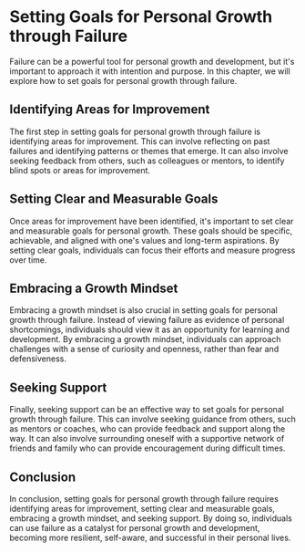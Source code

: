 Setting Goals for Personal Growth through Failure
=================================================================================================

Failure can be a powerful tool for personal growth and development, but it's important to approach it with intention and purpose. In this chapter, we will explore how to set goals for personal growth through failure.

Identifying Areas for Improvement
---------------------------------

The first step in setting goals for personal growth through failure is identifying areas for improvement. This can involve reflecting on past failures and identifying patterns or themes that emerge. It can also involve seeking feedback from others, such as colleagues or mentors, to identify blind spots or areas for improvement.

Setting Clear and Measurable Goals
----------------------------------

Once areas for improvement have been identified, it's important to set clear and measurable goals for personal growth. These goals should be specific, achievable, and aligned with one's values and long-term aspirations. By setting clear goals, individuals can focus their efforts and measure progress over time.

Embracing a Growth Mindset
--------------------------

Embracing a growth mindset is also crucial in setting goals for personal growth through failure. Instead of viewing failure as evidence of personal shortcomings, individuals should view it as an opportunity for learning and development. By embracing a growth mindset, individuals can approach challenges with a sense of curiosity and openness, rather than fear and defensiveness.

Seeking Support
---------------

Finally, seeking support can be an effective way to set goals for personal growth through failure. This can involve seeking guidance from others, such as mentors or coaches, who can provide feedback and support along the way. It can also involve surrounding oneself with a supportive network of friends and family who can provide encouragement during difficult times.

Conclusion
----------

In conclusion, setting goals for personal growth through failure requires identifying areas for improvement, setting clear and measurable goals, embracing a growth mindset, and seeking support. By doing so, individuals can use failure as a catalyst for personal growth and development, becoming more resilient, self-aware, and successful in their personal lives.
